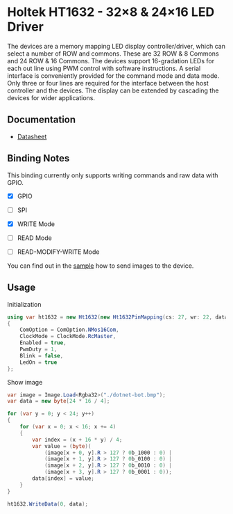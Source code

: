 ﻿# Holtek HT1632 - 32×8 & 24×16 LED Driver

The devices are a memory mapping LED display controller/driver, which can select a number of ROW and commons. These are 32 ROW & 8 Commons and 24 ROW & 16 Commons. The devices support 16-gradation LEDs for each out line using PWM control with software instructions. A serial interface is conveniently provided for the command mode and data mode. Only three or four lines are required for the interface between the host controller and the devices. The display can be extended by cascading the devices for wider applications.

## Documentation

- [Datasheet](https://www.holtek.com/documents/10179/116711/HT1632D_32D-2v100.pdf)

## Binding Notes

This binding currently only supports writing commands and raw data with GPIO.

- [X] GPIO
- [ ] SPI

- [X] WRITE Mode
- [ ] READ Mode
- [ ] READ-MODIFY-WRITE Mode

You can find out in the [sample](./samples) how to send images to the device.

## Usage

Initialization

```csharp
using var ht1632 = new Ht1632(new Ht1632PinMapping(cs: 27, wr: 22, data: 17), new GpioController())
{
    ComOption = ComOption.NMos16Com,
    ClockMode = ClockMode.RcMaster,
    Enabled = true,
    PwmDuty = 1,
    Blink = false,
    LedOn = true
};
```

Show image

```csharp
var image = Image.Load<Rgba32>("./dotnet-bot.bmp");
var data = new byte[24 * 16 / 4];

for (var y = 0; y < 24; y++)
{
    for (var x = 0; x < 16; x += 4)
    {
        var index = (x + 16 * y) / 4;
        var value = (byte)(
            (image[x + 0, y].R > 127 ? 0b_1000 : 0) |
            (image[x + 1, y].R > 127 ? 0b_0100 : 0) |
            (image[x + 2, y].R > 127 ? 0b_0010 : 0) |
            (image[x + 3, y].R > 127 ? 0b_0001 : 0));
        data[index] = value;
    }
}

ht1632.WriteData(0, data);
```
